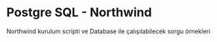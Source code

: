 # Postgre SQL - Northwind

Northwind kurulum scripti ve Database ile çalışılabilecek sorgu örnekleri
